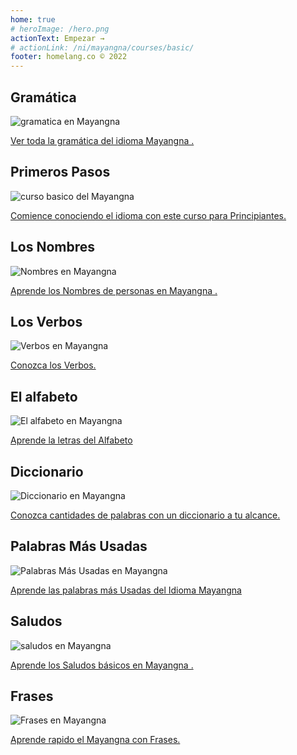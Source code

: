 ```yaml
---
home: true
# heroImage: /hero.png
actionText: Empezar →
# actionLink: /ni/mayangna/courses/basic/
footer: homelang.co © 2022  
---
```


<div class="features">
  <div class="feature">
    <h2>Gramática </h2>
    <img src="/home/grammar.jpg" alt="gramatica en Mayangna	">
    <p><a href="/ni/mayangna/grammar/guide/">Ver toda la gramática del idioma Mayangna	.</a></p>
  </div>
  <div class="feature">
    <h2>Primeros Pasos</h2>
    <img src="/home/courses.jpg" alt="curso basico del Mayangna	">
    <p><a href="/ni/mayangna/courses/basic/">Comience conociendo el idioma con este curso para Principiantes.</a></p>
  </div>
  <div class="feature">
    <h2>Los Nombres</h2>
    <img src="/home/people.jpg" alt="Nombres en Mayangna	">
    <p><a href="/ni/mayangna/vocabulary/people/">Aprende los Nombres de personas en Mayangna	.</a></p>
  </div>
   <div class="feature">
    <h2>Los Verbos </h2>
    <img src="/home/verbs.png" alt="Verbos en Mayangna	">
    <p><a href="/ni/mayangna/grammar/verbs/">Conozca los Verbos.</a></p>
  </div>
  <div class="feature">
    <h2>El alfabeto</h2>
    <img src="/home/alphabet.jpg" alt="El alfabeto en Mayangna	">
    <p><a href="/ni/mayangna/grammar/alphabet/">Aprende la letras del Alfabeto</a></p>
  </div>
     <div class="feature">
    <h2>Diccionario</h2>
    <img src="/home/dictionary.jpg" alt="Diccionario en Mayangna	">
    <p><a href="/ni/mayangna/dictionary/">Conozca cantidades de palabras con un diccionario a tu alcance.</a></p>
  </div>
  <div class="feature">
    <h2>Palabras Más Usadas</h2>
    <img src="/home/more_used.jpg" alt="Palabras Más Usadas en Mayangna	">
    <p><a href="/ni/mayangna/vocabulary/more_used/">Aprende las palabras más Usadas del Idioma Mayangna	</a></p>
  </div>
    <div class="feature">
    <h2>Saludos</h2>
    <img src="/home/greetings.jpg" alt="saludos en Mayangna	">
    <p><a href="/ni/mayangna/vocabulary/greetings/">Aprende los Saludos básicos en Mayangna	.</a></p>
  </div>
   <div class="feature">
    <h2>Frases</h2>
    <img src="/home/phrases.jpg" alt="Frases en Mayangna	">
    <p><a href="/ni/mayangna/vocabulary/phrases/">Aprende rapido el Mayangna con Frases.</a></p>
  </div>
</div>